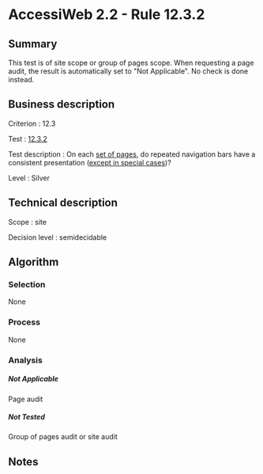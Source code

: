 # AccessiWeb 2.2 - Rule 12.3.2

## Summary

This test is of site scope or group of pages scope. When requesting a page audit, the result is automatically set to "Not Applicable". No check is done instead.

## Business description

Criterion : 12.3

Test :
[12.3.2](http://www.accessiweb.org/index.php/accessiweb-22-english-version.html#test-12-3-2)

Test description : On each [set of pages](http://www.accessiweb.org/index.php/glossary-76.html#mEnsemblePages), do repeated navigation bars have a consistent presentation ([except in special cases](http://www.accessiweb.org/index.php/glossary-76.html#cpCrit12- "Special cases for criterion 12.3"))?

Level : Silver

## Technical description

Scope : site

Decision level :
semidecidable

## Algorithm

### Selection

None

### Process

None

### Analysis

##### Not Applicable

Page audit 

##### Not Tested

Group of pages audit or site audit

## Notes


